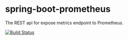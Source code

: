 # spring-boot-prometheus
The REST api for expose metrics endpoint to Prometheus.

[![Build Status](https://travis-ci.com/RICH0423/spring-boot-prometheus.svg?branch=master)](https://travis-ci.com/RICH0423/spring-boot-prometheus)
